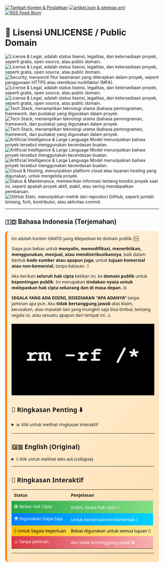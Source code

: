 [](https://frijal.github.io/index.html)

[![Tambah Konten & Pindahkan](https://github.com/frijal/frijal.github.io/actions/workflows/baristambah-pindahfolder.yml/badge.svg?branch=main)](https://github.com/frijal/frijal.github.io/actions/workflows/baristambah-pindahfolder.yml)
[![artikel.json & sitemap.xml](https://github.com/frijal/frijal.github.io/actions/workflows/generate-json-xml.yml/badge.svg?branch=main)](https://github.com/frijal/frijal.github.io/actions/workflows/generate-json-xml.yml)
[![RSS Feed Atom](https://github.com/frijal/frijal.github.io/actions/workflows/generate-rss-harian.yml/badge.svg?branch=main)](https://github.com/frijal/frijal.github.io/actions/workflows/generate-rss-harian.yml)
# 🌟 Lisensi UNLICENSE / Public Domain

![License & Legal, adalah status lisensi, legalitas, dan ketersediaan proyek, seperti gratis, open source, atau public domain.](https://img.shields.io/badge/License-Unlicense-blue?style=for-the-badge&logo=github&logoColor=white&animation=blink)
![License & Legal, adalah status lisensi, legalitas, dan ketersediaan proyek, seperti gratis, open source, atau public domain.](https://img.shields.io/badge/Free-100%25-brightgreen?style=for-the-badge&animation=glow)
![Security, menyoroti fitur keamanan yang diterapkan dalam proyek, seperti penggunaan HTTPS atau otentikasi multifaktor (MFA).](https://img.shields.io/badge/HTTPS-Enabled-blue?style=for-the-badge)
![License & Legal, adalah status lisensi, legalitas, dan ketersediaan proyek, seperti gratis, open source, atau public domain.](https://img.shields.io/badge/Public%20Domain-Yes-orange?style=for-the-badge&animation=glow)
![License & Legal, adalah status lisensi, legalitas, dan ketersediaan proyek, seperti gratis, open source, atau public domain.](https://img.shields.io/badge/Open%20Source-Yes-blue?style=for-the-badge&animation=glow)
![Tech Stack, menampilkan teknologi utama (bahasa pemrograman, framework, dan pustaka) yang digunakan dalam proyek.](https://img.shields.io/badge/HTML5-Yes-orange?style=for-the-badge&logo=html5&logoColor=white)
![Tech Stack, menampilkan teknologi utama (bahasa pemrograman, framework, dan pustaka) yang digunakan dalam proyek.](https://img.shields.io/badge/JavaScript-Yes-yellow?style=for-the-badge&logo=javascript&logoColor=black)
![Tech Stack, menampilkan teknologi utama (bahasa pemrograman, framework, dan pustaka) yang digunakan dalam proyek.](https://img.shields.io/badge/CSS3-Yes-blue?style=for-the-badge&logo=css3&logoColor=white)
![Artificial Intelligence & Large Language Model menunjukkan bahwa proyek tersebut menggunakan kecerdasan buatan.](https://img.shields.io/badge/Gemini-Yes-blueviolet?style=for-the-badge&logo=google&logoColor=white)
![Artificial Intelligence & Large Language Model menunjukkan bahwa proyek tersebut menggunakan kecerdasan buatan.](https://img.shields.io/badge/ChatGPT-Yes-blue?style=for-the-badge&logo=openai&logoColor=white)
![Artificial Intelligence & Large Language Model menunjukkan bahwa proyek tersebut menggunakan kecerdasan buatan.](https://img.shields.io/badge/Copilot-Yes-purple?style=for-the-badge&logo=github&logoColor=white)
![Cloud & Hosting, menunjukkan platform cloud atau layanan hosting yang digunakan, untuk mengelola proyek.](https://img.shields.io/badge/GitHub%20Pages-Yes-blue?style=for-the-badge&logo=github&logoColor=white)
![Status & Maintenance, memberikan informasi tentang kondisi proyek saat ini, seperti apakah proyek aktif, stabil, atau sering mendapatkan pembaruan.](https://img.shields.io/badge/Release-Continuous-orange?style=for-the-badge)
![GitHub Stats, menunjukkan metrik dari repositori GitHub, seperti jumlah bintang, fork, kontributor, atau aktivitas commit.](https://img.shields.io/github/last-commit/frijal/frijal.github.io?style=for-the-badge&logo=github&logoColor=white)

---

## 🇮🇩 Bahasa Indonesia (Terjemahan)

<div style="background: linear-gradient(135deg, #fff3e0, #ffe0b2); padding: 15px; border-radius: 12px; border-left: 6px solid #fd7e14; font-family: 'Segoe UI', sans-serif; margin-top:10px;">
Ini adalah konten GRATIS yang dilepaskan ke domain publik. 🆓

Siapa pun bebas untuk <strong>menyalin, memodifikasi, menerbitkan, menggunakan, menjual, atau mendistribusikannya</strong>, baik dalam bentuk <strong>kode sumber atau apapun juga</strong>, untuk <strong>tujuan komersial atau non-komersial</strong>, tanpa batasan. 🔄

Aku berikan <strong>seluruh hak cipta</strong> ketikan ini, ke <strong>domain publik</strong> untuk <strong>kepentingan publik</strong>.
Ini merupakan <strong>tindakan nyata untuk melepaskan hak cipta sekarang dan di masa depan</strong>. ⚖️

<strong>SEGALA YANG ADA DISINI, DISEDIAKAN "APA ADANYA"</strong> tanpa jaminan apa pun.
Aku <strong>tidak bertanggung jawab</strong> atas klaim, kerusakan, atau masalah lain yang mungkin saja bisa timbul, tentang segala isi, atau sesuatu apapun dari tempat ini. ⚠️

<div align=center>

![thumbnail](/thumbnail.jpg?raw=true)

</div>

## 📝 Ringkasan Penting ⬇️

<details>
<summary>📊 Klik untuk melihat ringkasan interaktif</summary>

<div style="display: flex; flex-direction: column; gap: 12px; margin-top: 10px;">

<div style="background: linear-gradient(90deg, #28a745, #85e085); padding: 12px; border-radius: 10px; font-weight: bold; color: white; transition: transform 0.3s;" onmouseover="this.style.transform='scale(1.03)'" onmouseout="this.style.transform='scale(1)'">
🟢 Bebas Hak Cipta: Kode ini gratis dan tidak dibebani hak cipta. 🎉
</div>

<div style="background: linear-gradient(90deg, #007BFF, #00d4ff); padding: 12px; border-radius: 10px; font-weight: bold; color: white; transition: transform 0.3s;" onmouseover="this.style.transform='scale(1.03)'" onmouseout="this.style.transform='scale(1)'">
🌐 Bebas Digunakan Siapa Saja: Siapa pun boleh menyalin, memodifikasi, menerbitkan, menggunakan, menjual, atau mendistribusikan kode ini. 🤝
</div>

<div style="background: linear-gradient(90deg, #ffc107, #ffec99); padding: 12px; border-radius: 10px; font-weight: bold; color: black; transition: transform 0.3s;" onmouseover="this.style.transform='scale(1.03)'" onmouseout="this.style.transform='scale(1)'">
🎯 Untuk Segala Keperluan: Bisa digunakan untuk tujuan komersial atau non-komersial, tanpa batasan. 🚀
</div>

<div style="background: linear-gradient(90deg, #dc3545, #f8b0b0); padding: 12px; border-radius: 10px; font-weight: bold; color: white; transition: transform 0.3s;" onmouseover="this.style.transform='scale(1.03)'" onmouseout="this.style.transform='scale(1)'">
⚠️ Tanpa Jaminan: Disediakan "APA ADANYA". Aku tidak bertanggung jawab atas klaim, kerusakan, atau jika ada terjadi sesuatu yang lainnya. ❌
</div>

</div>

</details>

---

## 🇬🇧 English (Original)

<details>
<summary>📖 Klik untuk melihat teks asli (collapse)</summary>

<div style="background: linear-gradient(135deg, #e0f7fa, #b2ebf2); padding: 15px; border-radius: 12px; border-left: 6px solid #007BFF; font-family: 'Segoe UI', sans-serif; margin-top:10px;">
This is free and unencumbered software released into the public domain. 🆓

Anyone is free to <strong>copy, modify, publish, use, compile, sell, or distribute</strong> this software, either in source code form or as a compiled binary, for <strong>any purpose</strong>, commercial or non-commercial, and by any means. 🔄

In jurisdictions that recognize copyright laws, the author(s) dedicate <strong>all copyright interest to the public domain</strong>. This is done <strong>for the benefit of the public</strong>, not heirs or successors. This dedication <strong>perpetually relinquishes all present and future rights</strong> under copyright law. ⚖️

<strong>THE SOFTWARE IS PROVIDED "AS IS"</strong> without warranty of any kind, express or implied. Authors are <strong>not liable</strong> for any claims, damages, or issues arising from the use of this software. ⚠️

</div>

</details>

---

## 🚀 Ringkasan Interaktif

<table style="width:100%; border-collapse: collapse; text-align: left; margin-top:10px;">
<tr>
<th style="padding: 8px; border-bottom: 2px solid #ccc;">Status</th>
<th style="padding: 8px; border-bottom: 2px solid #ccc;">Penjelasan</th>
</tr>
<tr style="background: linear-gradient(90deg, #28a745, #85e085); color:white;" title="Bebas Hak Cipta 🎉">
<td style="padding: 8px;">🟢 Bebas Hak Cipta</td>
<td style="padding: 8px;">Gratis, tanpa hak cipta 🎉</td>
</tr>
<tr style="background: linear-gradient(90deg, #007BFF, #00d4ff); color:white;" title="Digunakan Siapa Saja 🤝">
<td style="padding: 8px;">🌍 Digunakan Siapa Saja</td>
<td style="padding: 8px;">Untuk komersial/non-komersial 🤝</td>
</tr>
<tr style="background: linear-gradient(90deg, #ffc107, #ffec99); color:black;" title="Untuk Segala Keperluan 🚀">
<td style="padding: 8px;">🎯 Untuk Segala Keperluan</td>
<td style="padding: 8px;">Bebas digunakan untuk semua tujuan 🚀</td>
</tr>
<tr style="background: linear-gradient(90deg, #dc3545, #f8b0b0); color:white;" title="Tanpa Jaminan ❌">
<td style="padding: 8px;">⚠️ Tanpa Jaminan</td>
<td style="padding: 8px;">Aku tidak bertanggung jawab ❌</td>
</tr>
</table>

---
